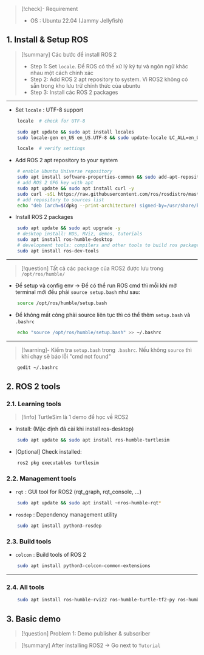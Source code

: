 > [!check]- Requirement
> - OS : Ubuntu 22.04 (Jammy Jellyfish)
## 1. Install & Setup ROS

> [!summary] Các bước để install ROS 2
> - Step 1: Set `locale`. Để ROS có thể xử lý ký tự và ngôn ngữ khác nhau một cách chính xác
> - Step 2: Add ROS 2 apt repository to system. Vì ROS2 không có sẵn trong kho lưu trữ chính thức của ubuntu
> - Step 3: Install các ROS 2 packages

---
- Set `locale` : UTF-8 support
```bash
	locale  # check for UTF-8

    sudo apt update && sudo apt install locales
    sudo locale-gen en_US en_US.UTF-8 && sudo update-locale LC_ALL=en_US.UTF-8 LANG=en_US.UTF-8 && export LANG=en_US.UTF-8

    locale  # verify settings
```
- Add ROS 2 apt repository to your system
```bash
	# enable Ubuntu Universe repository
	sudo apt install software-properties-common && sudo add-apt-repository universe
	# add ROS 2 GPG key with apt
	sudo apt update && sudo apt install curl -y
	sudo curl -sSL https://raw.githubusercontent.com/ros/rosdistro/master/ros.key -o /usr/share/keyrings/ros-archive-keyring.gpg
	# add repository to sources list
	echo "deb [arch=$(dpkg --print-architecture) signed-by=/usr/share/keyrings/ros-archive-keyring.gpg] http://packages.ros.org/ros2/ubuntu $(. /etc/os-release && echo $UBUNTU_CODENAME) main" | sudo tee /etc/apt/sources.list.d/ros2.list > /dev/null
```
- Install ROS 2 packages
```bash
	sudo apt update && sudo apt upgrade -y
	# desktop install: ROS, RViz, demos, tutorials
	sudo apt install ros-humble-desktop
	# development tools: compilers and other tools to build ros packages
	sudo apt install ros-dev-tools
```
---

> [!question] Tất cả các package của ROS2 được lưu trong `/opt/ros/humble/`
- Để setup và config env -> Để có thể run ROS cmd thì mỗi khi mở terminal mới đều phải `source setup.bash` như sau:
```bash
	source /opt/ros/humble/setup.bash
```
- Để không mất công phải source liên tục thì có thể thêm `setup.bash` và `.bashrc`
```bash
	echo "source /opt/ros/humble/setup.bash" >> ~/.bashrc
```

---
> [!warning]- Kiểm tra `setup.bash` trong `.bashrc`. Nếu không `source` thì khi chạy sẽ báo lỗi "cmd not found"

```bash
	gedit ~/.bashrc
```

## 2. ROS 2 tools

### 2.1. Learning tools

> [!info] TurtleSim là 1 demo để học về ROS2

- Install: (Mặc định đã cài khi install ros-desktop)
```bash
	sudo apt update && sudo apt install ros-humble-turtlesim
```
- [Optional] Check installed:
```bash
	ros2 pkg executables turtlesim
```
### 2.2. Management tools

- `rqt` : GUI tool for ROS2 (rqt_graph, rqt_console, ...)
```bash
	sudo apt update && sudo apt install ~nros-humble-rqt*
```
- `rosdep` : Dependency management utility 
```bash
	sudo apt install python3-rosdep
```

### 2.3. Build tools

- `colcon` : Build tools of ROS 2
```bash
	sudo apt install python3-colcon-common-extensions
```
---
### 2.4. All tools

```bash
	sudo apt install ros-humble-rviz2 ros-humble-turtle-tf2-py ros-humble-tf2-ros ros-humble-tf2-tools ros-humble-turtlesim
```

## 3. Basic demo 

> [!question] Problem 1: Demo publisher & subscriber


> [!summary] After installing ROS2 -> Go next to `Tutorial`

